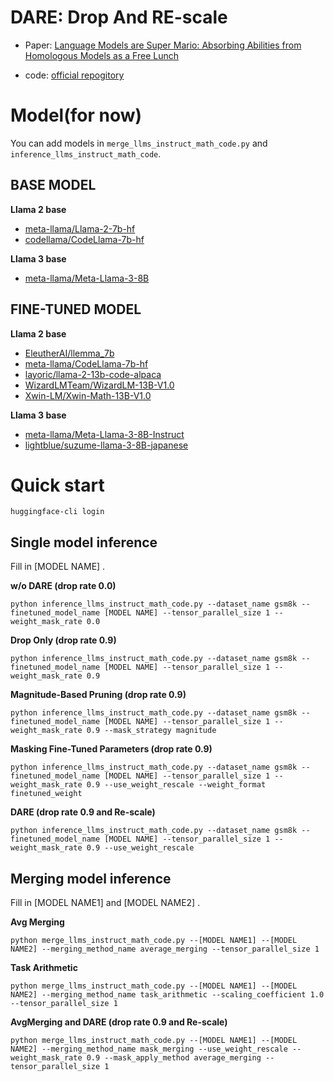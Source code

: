 # DARE: Drop And RE-scale
- Paper: [Language Models are Super Mario: Absorbing Abilities from Homologous Models as a Free Lunch](https://arxiv.org/abs/2311.03099)

- code: [official repogitory](https://github.com/yule-BUAA/MergeLM?tab=readme-ov-file) 


# Model(for now)
You can add models in `merge_llms_instruct_math_code.py` and `inference_llms_instruct_math_code`. 

## BASE MODEL
**Llama 2 base**
- [meta-llama/Llama-2-7b-hf](https://huggingface.co/meta-llama/Llama-2-7b-hf)
- [codellama/CodeLlama-7b-hf](https://huggingface.co/codellama/CodeLlama-7b-hf)

**Llama 3 base**
- [meta-llama/Meta-Llama-3-8B](https://huggingface.co/meta-llama/Meta-Llama-3-8B)

## FINE-TUNED MODEL
**Llama 2 base**
- [EleutherAI/llemma_7b](https://huggingface.co/EleutherAI/llemma_7b)
- [meta-llama/CodeLlama-7b-hf](https://huggingface.co/meta-llama/CodeLlama-7b-hf)
- [layoric/llama-2-13b-code-alpaca](https://huggingface.co/layoric/llama-2-13b-code-alpaca)
- [WizardLMTeam/WizardLM-13B-V1.0](https://huggingface.co/WizardLMTeam/WizardLM-13B-V1.0)
- [Xwin-LM/Xwin-Math-13B-V1.0](https://huggingface.co/Xwin-LM/Xwin-Math-13B-V1.0)

**Llama 3 base**
- [meta-llama/Meta-Llama-3-8B-Instruct](https://huggingface.co/meta-llama/Meta-Llama-3-8B-Instruct)
- [lightblue/suzume-llama-3-8B-japanese](https://huggingface.co/lightblue/suzume-llama-3-8B-japanese)


# Quick start
```
huggingface-cli login
```
## Single model inference
Fill in [MODEL NAME] .

**w/o DARE (drop rate 0.0)**
```
python inference_llms_instruct_math_code.py --dataset_name gsm8k --finetuned_model_name [MODEL NAME] --tensor_parallel_size 1 --weight_mask_rate 0.0
```

**Drop Only (drop rate 0.9)**
```
python inference_llms_instruct_math_code.py --dataset_name gsm8k --finetuned_model_name [MODEL NAME] --tensor_parallel_size 1 --weight_mask_rate 0.9
```

**Magnitude-Based Pruning (drop rate 0.9)**
```
python inference_llms_instruct_math_code.py --dataset_name gsm8k --finetuned_model_name [MODEL NAME] --tensor_parallel_size 1 --weight_mask_rate 0.9 --mask_strategy magnitude
```

**Masking Fine-Tuned Parameters (drop rate 0.9)**
```
python inference_llms_instruct_math_code.py --dataset_name gsm8k --finetuned_model_name [MODEL NAME] --tensor_parallel_size 1 --weight_mask_rate 0.9 --use_weight_rescale --weight_format finetuned_weight
```

**DARE (drop rate 0.9 and Re-scale)**
```
python inference_llms_instruct_math_code.py --dataset_name gsm8k --finetuned_model_name [MODEL NAME] --tensor_parallel_size 1 --weight_mask_rate 0.9 --use_weight_rescale
```

## Merging model inference
Fill in [MODEL NAME1] and [MODEL NAME2] .

**Avg Merging**
```
python merge_llms_instruct_math_code.py --[MODEL NAME1] --[MODEL NAME2] --merging_method_name average_merging --tensor_parallel_size 1
```

**Task Arithmetic**
```
python merge_llms_instruct_math_code.py --[MODEL NAME1] --[MODEL NAME2] --merging_method_name task_arithmetic --scaling_coefficient 1.0 --tensor_parallel_size 1
```

**AvgMerging and DARE (drop rate 0.9 and Re-scale)**
```
python merge_llms_instruct_math_code.py --[MODEL NAME1] --[MODEL NAME2] --merging_method_name mask_merging --use_weight_rescale --weight_mask_rate 0.9 --mask_apply_method average_merging --tensor_parallel_size 1
```